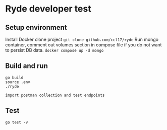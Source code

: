 # Ryde developer test

## Setup environment
Install Docker
clone project
`git clone github.com/ccl17/ryde`
Run mongo container, comment out volumes section in compose file if you do not want to persist DB data.
`docker compose up -d mongo`

## Build and run
```
go build
source .env
./ryde

import postman collection and test endpoints
```

## Test
`go test -v`